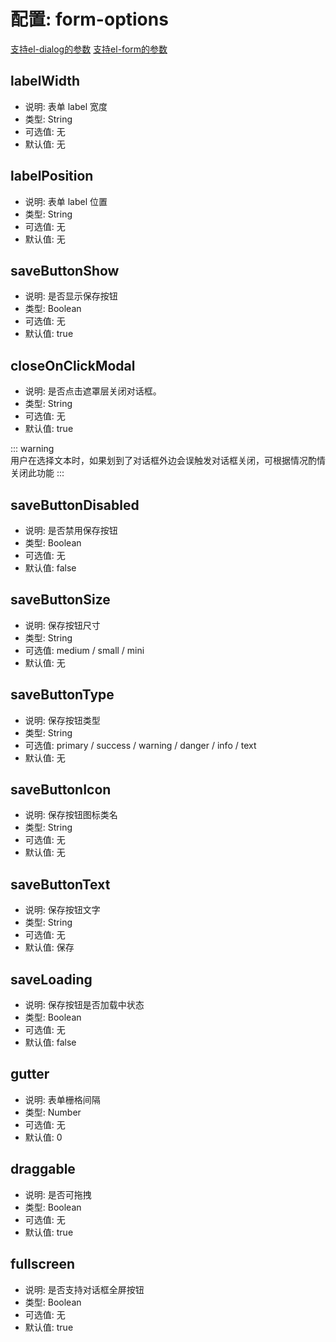# 配置: form-options
[支持el-dialog的参数](https://element.eleme.cn/#/zh-CN/component/dialog)
[支持el-form的参数](https://element.eleme.cn/#/zh-CN/component/form)

## labelWidth

* 说明: 表单 label 宽度
* 类型: String
* 可选值: 无
* 默认值: 无

## labelPosition

* 说明: 表单 label 位置
* 类型: String
* 可选值: 无
* 默认值: 无

## saveButtonShow
* 说明: 是否显示保存按钮
* 类型: Boolean
* 可选值: 无
* 默认值: true

## closeOnClickModal

* 说明: 是否点击遮罩层关闭对话框。
* 类型: String
* 可选值: 无
* 默认值: true   

::: warning     
用户在选择文本时，如果划到了对话框外边会误触发对话框关闭，可根据情况酌情关闭此功能
:::

## saveButtonDisabled
* 说明: 是否禁用保存按钮
* 类型: Boolean
* 可选值: 无
* 默认值: false

## saveButtonSize

* 说明: 保存按钮尺寸
* 类型: String
* 可选值: medium / small / mini
* 默认值: 无

## saveButtonType

* 说明: 保存按钮类型
* 类型: String
* 可选值: primary / success / warning / danger / info / text
* 默认值: 无

## saveButtonIcon

* 说明: 保存按钮图标类名
* 类型: String
* 可选值: 无
* 默认值: 无

## saveButtonText

* 说明: 保存按钮文字
* 类型: String
* 可选值: 无
* 默认值: 保存

## saveLoading

* 说明: 保存按钮是否加载中状态
* 类型: Boolean
* 可选值: 无
* 默认值: false

## gutter

* 说明: 表单栅格间隔
* 类型: Number
* 可选值: 无
* 默认值: 0

## draggable

* 说明: 是否可拖拽
* 类型: Boolean
* 可选值: 无
* 默认值: true

## fullscreen

* 说明: 是否支持对话框全屏按钮
* 类型: Boolean
* 可选值: 无
* 默认值: true
